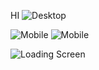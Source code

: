HI
![Desktop](https://github.com/user-attachments/assets/2e6d6073-259e-4876-8489-9ec5d5c1379a)

![Mobile](https://github.com/user-attachments/assets/2c8d8389-88b9-43ee-91c8-4dcf8e146220)
![Mobile](https://github.com/user-attachments/assets/b97803dc-80ce-404a-b451-a0519e9df48a)


![Loading Screen](https://github.com/user-attachments/assets/234e2012-6206-46f8-a4fb-e6f7f992f789)






